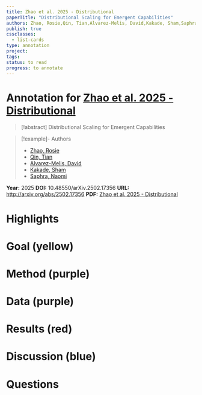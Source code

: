 ```yaml
---
title: Zhao et al. 2025 - Distributional
paperTitle: "Distributional Scaling for Emergent Capabilities"
authors: Zhao, Rosie,Qin, Tian,Alvarez-Melis, David,Kakade, Sham,Saphra, Naomi
publish: true
cssclasses:
  - list-cards
type: annotation
project:
tags:
status: to read
progress: to annotate
---
```

# Annotation for [Zhao et al. 2025 - Distributional](Papers/References/Zhao%20et%20al.%202025%20-%20Distributional)

> [!abstract] Distributional Scaling for Emergent Capabilities

> [!example]- Authors
> - [Zhao, Rosie](Zhao%2C%20Rosie)
> - [Qin, Tian](Qin%2C%20Tian)
> - [Alvarez-Melis, David](Alvarez-Melis%2C%20David)
> - [Kakade, Sham](Kakade%2C%20Sham)
> - [Saphra, Naomi](Saphra%2C%20Naomi)

**Year:** 2025
**DOI:** 10.48550/arXiv.2502.17356
**URL:** http://arxiv.org/abs/2502.17356
**PDF:** [Zhao et al. 2025 - Distributional](Papers/PDFs/Zhao%20et%20al.%202025%20-%20Distributional%20Scaling%20for%20Emergent%20Capabilities.pdf)

# Highlights


# Goal (yellow)


# Method (purple)


# Data (purple)


# Results (red)


# Discussion (blue)


# Questions

